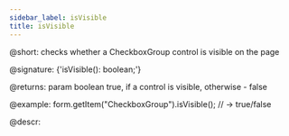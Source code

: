 ```yaml
---
sidebar_label: isVisible
title: isVisible
---          
```


@short: checks whether a CheckboxGroup control is visible on the page

@signature: {'isVisible(): boolean;'}

@returns:
param   boolean     true, if a control is visible, otherwise - false

@example:
form.getItem("CheckboxGroup").isVisible(); // -> true/false

@descr:
